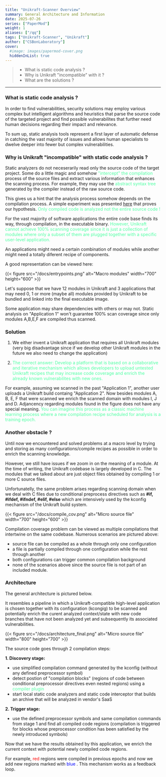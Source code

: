 ```yaml
---
title: "Unikraft-Scanner Overview"
summary: General Architecture and Information
date: 2025-07-26
series: ["PaperMod"]
weight: 1
aliases: ["/qq"]
tags: ["Unikraft-Scanner", "Unikraft"]
author: ["CSBonLaboratory"]
cover:
  #image: images/papermod-cover.png
  hiddenInList: true
---
```


> - What is static code analysis ?
> - Why is Unikraft "incompatible" with it ?
> - What are the solutions ?

---

### What is **static code analysis** ? ###

In order to find vulnerabilities, security solutions may employ various complex but  intelligent algorithms and heuristics that parse the source code of the targeted project and find possible vulnerabilites that further need human decisions regarding their impact and relevance.


To sum up, static analysis tools represent a first layer of automatic defense in catching the vast majority of issues and allows human specialists to dwelve deeper into fewer but complex vulnerabilities.

### Why is Unikraft "incompatible" with static code analysis ? ###

Static analyzers do not neceserarily read only the source code of the target project. Some do a little magic and somehow <span style="color: #4FFFA3;">"intercept" the compilation</span> process of the source files and extract various information that enhances the scanning process. For example, they may use the <span style="color: #4FFFA3;">abstract syntax tree</span> generated by the compiler instead of the raw source code.

This gives us a hint that the analysis process somehow depends on the compilation process. A simple experiment was presented [here](http://localhost:1313/posts/Unikraft-Scanner-Paper.pdf#section.3.2) that proves our hypothesis. <span style="color: #4FFFA3;">Only compiled code is analyzed not the entire source code !</span>



For the vast majority of software applications the entire code base finds its way, through compilation, in the executable binary. <span style="color: #4FFFA3;">However, Unikraft cannot achieve 100% scanning coverage since it is just a collection of modules where only a subset of them are plugged together with a specific user-level application.

An applications might need a certain combination of modules while another might need a totally diferent recipe of components.

A good representation can be viewed here:

<!-- ![alt text](/docs/entrypoints.png "Various configurations") -->

{{< figure src="/docs/entrypoints.png" alt="Macro modules" width="700" height="600" >}}

Let's suppose that we have 12 modules in Unikraft and 3 applications that may need 0, 1 or more (maybe all) modules provided by Unikraft to be bundled and linked into the final executable image.

Some application may share dependencies with others or may not. Static analysis on "Application 1" won't guarantee 100% scan coverage since only modules A,B,E,F are compiled thus scanned.


### Solution ###

1. We either invent a Unikraft application that requires all Unikraft modules (very big disadvantage since if we develop other Unikraft modules in the future we also need to change the application)

2. <span style="color: #4FFFA3;">The correct answer: Develop a platform that is based on a collaborative and iterative mechanism which allows developers to upload untested Unikraft recipes that may increase code coverage and enrich the already known vulnerabilites with new ones.</span>

For example, assuming we scanned in the past "Application 1", another user uploads a Unikraft build containg "Application 2". Now besides modules A, B, E, F that were scanned we enrich the scanned domain with modules I, J and D. Adjancency regarding modules found in the figure does not have any special meaning. <span style="color: #4FFFA3;"> You can imagine this process as a classic machine learning process where a new compilation recipe scheduled for analysis is a training epoch. </span>

### Another obstacle ? ###

Until now we encountered and solved problems at a macro level by trying and storing as many configurations/compile recipes as possible in order to enrich the scanning knowledge.

However, we still have issues if we zoom in on the meaning of a module. At the time of writing, the Unikraft codebase is largely developed in C. The modules that we talked about are just object files obtained by compiling 1 or more C source files.

Unfortunatelly, the same problem arises regarding scanning domain when we deal with C files due to conditional preprocess directives such as **#if, #ifdef, #ifndef, #elif, #else** which are intensively used by the kconfig mechanism of the Unikraft build system.

{{< figure src="/docs/compile_cov.png" alt="Micro source file" width="700" height="600" >}}

Compilation coverage problem can be viewed as multiple compilations that intertwine on the same codebase. Numerous scenarios are pictured above:
- source file can be compiled as a whole through only one configuration
- a file is partially compiled through one configuration while the rest through another
- both configurations can trigger common compilation background 
- none of the scenarios above since the source file is not part of an included module.


### Architecture ###

The general architecture is pictured below.

It resembles a pipeline in which a Unikraft-compatible high-level application is chosen together with its configuration (kcongig) to be scanned and potentially enrich the curent analyzed context/state with new code branches that have not been analyzed yet and subsequently its associated vulnerabilities.

{{< figure src="/docs/architecture_final.png" alt="Micro source file" width="800" height="700" >}}

The source code goes through 2 compilation steps:

**1. Discovery stage:** 
- use simplified compilation command generated by the kconfig (without any defined preprocessor symbol)
- detect postion of "compilation blocks" (regions of code between conditional preprocessor directives even nested regions) using a <span style="color: #4FFFA3;"> compiler plugin</span>
- start local static code analyzers and static code interceptor that builds an archive that will be analyzed in vendor's SaaS 

**2. Trigger stage:** 
- use the defined preprocessor symbols and same compilation commands from stage 1 and find all compiled code regions (compilation is triggered for blocks whose preprocessor condition has been satisfied by the newly introduced symbols)

Now that we have the results obtained by this application, we enrich the current context with potential newly compiled code regions.

For example, <span style="color: red;">red </span> regions were compiled in previous epochs and now we add new regions marked with <span style="color: blue;">blue </span>. This mechanism works as a feedback loop.



<!-- {{< pdfReader "/docs/Unikraft-Scanner-Paper.pdf" >}} -->



<!-- Static code analysis tools, such as Coverity or CodeQL, intercept the compilation stage of the target project, extract various information about the compiled code, build a database out of different compiler generated low-level representations and find possible vulnerabilities by querying the database for known weakness patterns. Thus, only compiled code will be analyzed.

However, Unikraft is made of multiple loosely-coupled C modules that can be chosen to be compiled, or not, depending on the top-level application's requirements, ported to run over the Unikraft unikernel. This means that the Unikraft code repo is not a single compilation target but multiple "mutations" that can have missing modules that are not critically required by the application. Such modules are represented by 1 or more C source files compiled into a single object file.

Unfortunately, besides entire C source files that may not be compiled in the current iteration, a C source file regarded by the build system to be compiled is not guaranteed to have been fully compiled. There may be statements such as #if, #elif, #else, #ifndef, #ifdef that rely on various configuration symbols that can deny their inner code to be compiled.

In order to fully scan the Unikraft codebase we need to trigger compilation of all core modules, in an incremental way (multiple retries where we configure differently the unikernel for novel "mutations"). Such practice is shown in the image below. -->